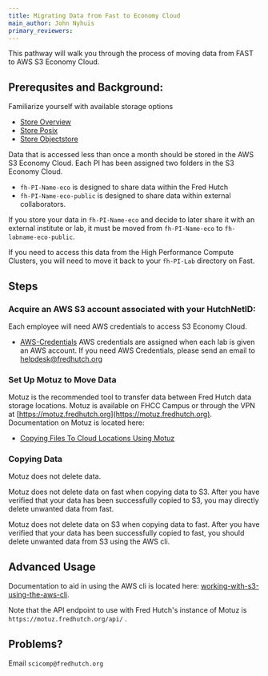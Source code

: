 ```yaml
---
title: Migrating Data from Fast to Economy Cloud
main_author: John Nyhuis
primary_reviewers:
---
```


This pathway will walk you through the process of moving data from FAST to AWS S3 Economy Cloud.

## Prerequsites and Background:
Familiarize yourself with available storage options
 - [Store Overview](https://sciwiki.fredhutch.org/scicomputing/store_overview/)
 - [Store Posix](https://sciwiki.fredhutch.org/scicomputing/store_posix/)
 - [Store Objectstore](https://sciwiki.fredhutch.org/scicomputing/store_objectstore/)

Data that is accessed less than once a month should be stored in the AWS S3 Economy Cloud.
Each PI has been assigned two folders in the S3 Economy Cloud.
 - `fh-PI-Name-eco` is designed to share data within the Fred Hutch
 - `fh-PI-Name-eco-public` is designed to share data within external collaborators.

If you store your data in `fh-PI-Name-eco` and decide to later share it with an external institute or lab, it must be moved from `fh-PI-Name-eco` to `fh-labname-eco-public`.

If you need to access this data from the High Performance Compute Clusters, you will need to move it back to your `fh-PI-Lab` directory on Fast.

## Steps

### Acquire an AWS S3 account associated with your HutchNetID:
Each employee will need AWS credentials to access S3 Economy Cloud.
 - [AWS-Credentials](https://sciwiki.fredhutch.org/scicomputing/access_credentials/#amazon-web-services-aws)
AWS credentials are assigned when each lab is given an AWS account.  If you need AWS Credentials, please send an email to helpdesk@fredhutch.org

### Set Up Motuz to Move Data
Motuz is the recommended tool to transfer data between Fred Hutch data storage locations.
Motuz is available on FHCC Campus or through the VPN at [https://motuz.fredhutch.org](https://motuz.fredhutch.org).
Documentation on Motuz is located here:
 - [Copying Files To Cloud Locations Using Motuz](https://sciwiki.fredhutch.org/compdemos/motuz/#copying-files-to-cloud-locations)

### Copying Data
Motuz does not delete data.

Motuz does not delete data on fast when copying data to S3.  After you have verified that your data has been successfully copied to S3, you may directly delete unwanted data from fast.

Motuz does not delete data on S3 when copying data to fast.  After you have verified that your data has been successfully copied to fast, you should delete unwanted data from S3 using the AWS cli.

## Advanced Usage

Documentation to aid in using the AWS cli is located here:
[working-with-s3-using-the-aws-cli](https://sciwiki.fredhutch.org/compdemos/AWSCLI_WSL/#working-with-s3-using-the-aws-cli).

Note that the API endpoint to use with Fred Hutch's instance of Motuz is `https://motuz.fredhutch.org/api/` .

## Problems?

Email `scicomp@fredhutch.org`
